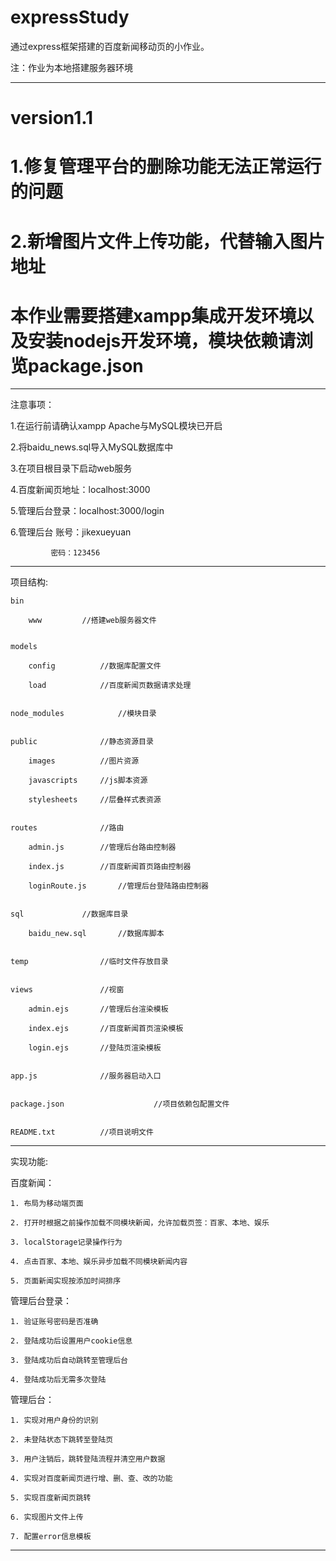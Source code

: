 # expressStudy
通过express框架搭建的百度新闻移动页的小作业。

注：作业为本地搭建服务器环境

***
# version1.1
# 1.修复管理平台的删除功能无法正常运行的问题
# 2.新增图片文件上传功能，代替输入图片地址

# 本作业需要搭建xampp集成开发环境以及安装nodejs开发环境，模块依赖请浏览package.json

***

注意事项：


  1.在运行前请确认xampp Apache与MySQL模块已开启

  2.将baidu_news.sql导入MySQL数据库中

  3.在项目根目录下启动web服务

  4.百度新闻页地址：localhost:3000

  5.管理后台登录：localhost:3000/login

  6.管理后台 账号：jikexueyuan

             密码：123456


***

项目结构:

	bin

		www			//搭建web服务器文件


	models

		config			//数据库配置文件

		load			//百度新闻页数据请求处理


	node_modules			//模块目录


	public				//静态资源目录

		images			//图片资源

		javascripts		//js脚本资源

		stylesheets		//层叠样式表资源


	routes				//路由

		admin.js		//管理后台路由控制器

		index.js		//百度新闻首页路由控制器

		loginRoute.js		//管理后台登陆路由控制器


	sql				//数据库目录

		baidu_new.sql		//数据库脚本


	temp				//临时文件存放目录

		
	views				//视窗

		admin.ejs		//管理后台渲染模板

		index.ejs		//百度新闻首页渲染模板

		login.ejs		//登陆页渲染模板


	app.js				//服务器启动入口


	package.json                    //项目依赖包配置文件


	README.txt			//项目说明文件

***

实现功能:


   百度新闻：

	1. 布局为移动端页面

	2. 打开时根据之前操作加载不同模块新闻，允许加载页签：百家、本地、娱乐

	3. localStorage记录操作行为

    4. 点击百家、本地、娱乐异步加载不同模块新闻内容

	5. 页面新闻实现按添加时间排序


   管理后台登录：

	1. 验证账号密码是否准确

	2. 登陆成功后设置用户cookie信息

    3. 登陆成功后自动跳转至管理后台

    4. 登陆成功后无需多次登陆

   
   管理后台：

    1. 实现对用户身份的识别

    2. 未登陆状态下跳转至登陆页

    3. 用户注销后，跳转登陆流程并清空用户数据

    4. 实现对百度新闻页进行增、删、查、改的功能

	5. 实现百度新闻页跳转

	6. 实现图片文件上传

	7. 配置error信息模板

***